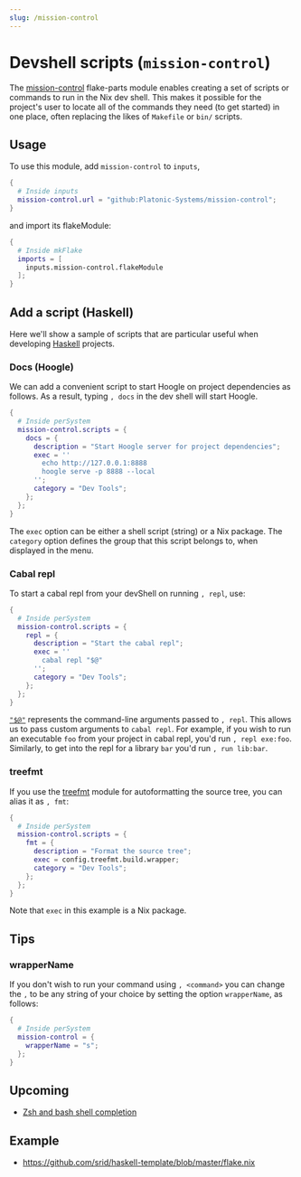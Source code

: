 ```yaml
---
slug: /mission-control
---
```


# Devshell scripts (`mission-control`)

The [mission-control](https://github.com/Platonic-Systems/mission-control) flake-parts module enables creating a set of scripts or commands to run in the Nix dev shell. This makes it possible for the project's user to locate all of the commands they need (to get started) in one place, often replacing the likes of `Makefile` or `bin/` scripts.

## Usage

To use this module, add `mission-control` to `inputs`,

```nix
{
  # Inside inputs
  mission-control.url = "github:Platonic-Systems/mission-control";
}
```

and import its flakeModule:

```nix
{
  # Inside mkFlake
  imports = [
    inputs.mission-control.flakeModule
  ];
}
```

## Add a script (Haskell)

Here we'll show a sample of scripts that are particular useful when developing [Haskell](/haskell) projects.

### Docs (Hoogle)

We can add a convenient script to start Hoogle on project dependencies as follows. As a result, typing `, docs` in the dev shell will start Hoogle.

```nix
{
  # Inside perSystem
  mission-control.scripts = {
    docs = {
      description = "Start Hoogle server for project dependencies";
      exec = ''
        echo http://127.0.0.1:8888
        hoogle serve -p 8888 --local
      '';
      category = "Dev Tools";
    };
  };
}
```
The `exec` option can be either a shell script (string) or a Nix package. The `category` option defines the group that this script belongs to, when displayed in the menu.

### Cabal repl

To start a cabal repl from your devShell on running  `, repl`, use:

```nix
{
  # Inside perSystem
  mission-control.scripts = {
    repl = {
      description = "Start the cabal repl";
      exec = ''
        cabal repl "$@"
      '';
      category = "Dev Tools";
    };
  };
}
```

[`"$@"`](https://www.gnu.org/software/bash/manual/html_node/Special-Parameters.html) represents the command-line arguments passed to `, repl`. This allows us to pass custom arguments to `cabal repl`. For example, if you wish to run an executable `foo` from your project in cabal repl, you'd run `, repl exe:foo`. Similarly, to get into the repl for a library `bar` you'd run `, run lib:bar`.

### treefmt

If you use the [treefmt](/treefmt) module for autoformatting the source tree, you can alias it as `, fmt`:

```nix
{ 
  # Inside perSystem
  mission-control.scripts = {
    fmt = {
      description = "Format the source tree";
      exec = config.treefmt.build.wrapper;
      category = "Dev Tools";
    };
  };
}
```

Note that `exec` in this example is a Nix package.

## Tips

### wrapperName

If you don't wish to run your command using `, <command>` you can change the `,` to be any string of your choice by setting the option `wrapperName`, as follows:
```nix
{
  # Inside perSystem
  mission-control = {
    wrapperName = "s";
  };
}
```

## Upcoming

- [Zsh and bash shell completion](https://github.com/Platonic-Systems/mission-control/issues/4)

## Example

- https://github.com/srid/haskell-template/blob/master/flake.nix

[mission-control]: https://github.com/Platonic-Systems/mission-control
